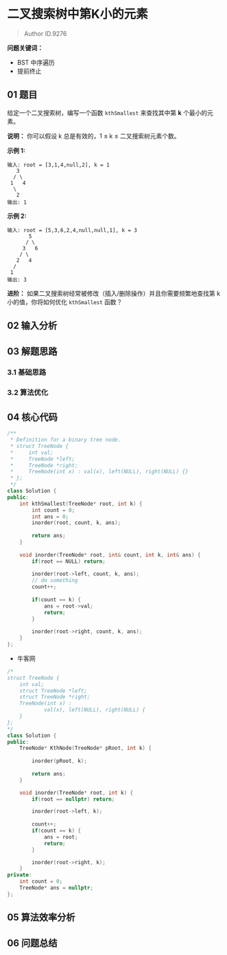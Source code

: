 # 二叉搜索树中第K小的元素
> Author ID.9276 

**问题关键词：**

- BST 中序遍历
- 提前终止

## 01 题目

给定一个二叉搜索树，编写一个函数 `kthSmallest` 来查找其中第 **k** 个最小的元素。

**说明：**
你可以假设 k 总是有效的，1 ≤ k ≤ 二叉搜索树元素个数。

**示例 1:**

```
输入: root = [3,1,4,null,2], k = 1
   3
  / \
 1   4
  \
   2
输出: 1
```

**示例 2:**

```
输入: root = [5,3,6,2,4,null,null,1], k = 3
       5
      / \
     3   6
    / \
   2   4
  /
 1
输出: 3
```

**进阶：**
如果二叉搜索树经常被修改（插入/删除操作）并且你需要频繁地查找第 k 小的值，你将如何优化 `kthSmallest` 函数？

## 02 输入分析



## 03 解题思路

### 3.1 基础思路



### 3.2 算法优化



## 04 核心代码

```c++
/**
 * Definition for a binary tree node.
 * struct TreeNode {
 *     int val;
 *     TreeNode *left;
 *     TreeNode *right;
 *     TreeNode(int x) : val(x), left(NULL), right(NULL) {}
 * };
 */
class Solution {
public:
    int kthSmallest(TreeNode* root, int k) {
        int count = 0;
        int ans = 0;
        inorder(root, count, k, ans);
        
        return ans; 
    }
    
    void inorder(TreeNode* root, int& count, int k, int& ans) {
        if(root == NULL) return;
        
        inorder(root->left, count, k, ans);
        // do something
        count++;
        
        if(count == k) {
            ans = root->val;
            return;
        }
        
        inorder(root->right, count, k, ans);
    }
};
```



- 牛客网

```c++
/*
struct TreeNode {
    int val;
    struct TreeNode *left;
    struct TreeNode *right;
    TreeNode(int x) :
            val(x), left(NULL), right(NULL) {
    }
};
*/
class Solution {
public:
    TreeNode* KthNode(TreeNode* pRoot, int k) {
        
        inorder(pRoot, k);
        
        return ans;
    }

    void inorder(TreeNode* root, int k) {
        if(root == nullptr) return;

        inorder(root->left, k);
        
        count++;
        if(count == k) {
            ans = root;
            return;
        } 

        inorder(root->right, k);
    }
private:
    int count = 0;
    TreeNode* ans = nullptr;
};
```



## 05 算法效率分析



## 06 问题总结

